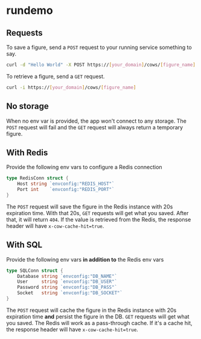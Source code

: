 # rundemo

## Requests

To save a figure, send a `POST` request to your running service something to say.

```bash
curl -d "Hello World" -X POST https://[your_domain]/cows/[figure_name]
```

To retrieve a figure, send a `GET` request.

```bash
curl -i https://[your_domain]/cows/[figure_name]
```

## No storage

When no env var is provided, the app won't connect to any storage. The `POST` request will fail and the `GET` request will always return a temporary figure.

## With Redis

Provide the following env vars to configure a Redis connection

```go
type RedisConn struct {
	Host string `envconfig:"REDIS_HOST"`
	Port int    `envconfig:"REDIS_PORT"`
}
```

The `POST` request will save the figure in the Redis instance with 20s expiration time. With that 20s, `GET` requests will get what you saved. After that, it will return `404`. If the value is retrieved from the Redis, the response header will have `x-cow-cache-hit=true`.

## With SQL

Provide the following env vars **in addition to** the Redis env vars

```go
type SQLConn struct {
	Database string `envconfig:"DB_NAME"`
	User     string `envconfig:"DB_USER"`
	Password string `envconfig:"DB_PASS"`
	Socket   string `envconfig:"DB_SOCKET"`
}
```

The `POST` request will cache the figure in the Redis instance with 20s expiration time **and** persist the figure in the DB. `GET` requests will get what you saved. The Redis will work as a pass-through cache. If it's a cache hit, the response header will have `x-cow-cache-hit=true`.
